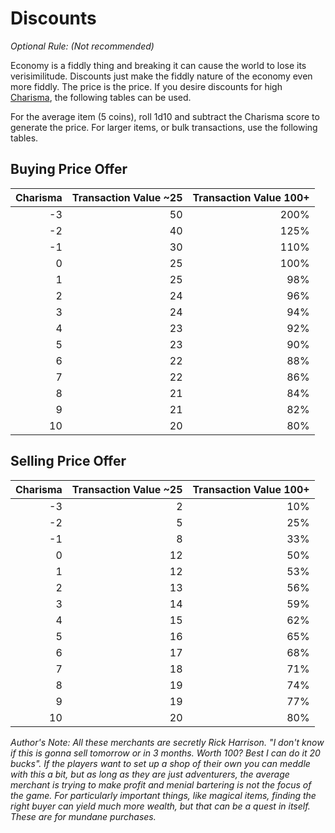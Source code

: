 # Discounts
*Optional Rule: (Not recommended)*

Economy is a fiddly thing and breaking it can cause the world to lose its verisimilitude. Discounts just make the fiddly nature of the economy even more fiddly. The price is the price. If you desire discounts for high [Charisma](../Player%20Characters/Chosen%20Statistics/Charisma.md), the following tables can be used.

For the average item (5 coins), roll 1d10 and subtract the Charisma score to generate the price. For larger items, or bulk transactions, use the following tables.
## Buying Price Offer

| Charisma | Transaction Value ~25 | Transaction Value 100+ |
| -------: | --------------------: | ---------------------: |
|       -3 |                    50 |                   200% |
|       -2 |                    40 |                   125% |
|       -1 |                    30 |                   110% |
|        0 |                    25 |                   100% |
|        1 |                    25 |                    98% |
|        2 |                    24 |                    96% |
|        3 |                    24 |                    94% |
|        4 |                    23 |                    92% |
|        5 |                    23 |                    90% |
|        6 |                    22 |                    88% |
|        7 |                    22 |                    86% |
|        8 |                    21 |                    84% |
|        9 |                    21 |                    82% |
|       10 |                    20 |                    80% |

## Selling Price Offer

| Charisma | Transaction Value ~25 | Transaction Value 100+ |
| -------: | --------------------: | ---------------------: |
|       -3 |                     2 |                    10% |
|       -2 |                     5 |                    25% |
|       -1 |                     8 |                    33% |
|        0 |                    12 |                    50% |
|        1 |                    12 |                    53% |
|        2 |                    13 |                    56% |
|        3 |                    14 |                    59% |
|        4 |                    15 |                    62% |
|        5 |                    16 |                    65% |
|        6 |                    17 |                    68% |
|        7 |                    18 |                    71% |
|        8 |                    19 |                    74% |
|        9 |                    19 |                    77% |
|       10 |                    20 |                    80% |

*Author's Note: 
All these merchants are secretly Rick Harrison. "I don't know if this is gonna sell tomorrow or in 3 months. Worth 100? Best I can do it 20 bucks". If the players want to set up a shop of their own you can meddle with this a bit, but as long as they are just adventurers, the average merchant is trying to make profit and menial bartering is not the focus of the game. For particularly important things, like magical items, finding the right buyer can yield much more wealth, but that can be a quest in itself. These are for mundane purchases.*
